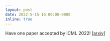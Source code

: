 ```yaml
---
layout: post
date: 2022-5-15 16:00:00-0000
inline: true
---
```


Have one paper accepted by ICML 2022! [[arxiv](https://arxiv.org/pdf/2201.12919.pdf)]
